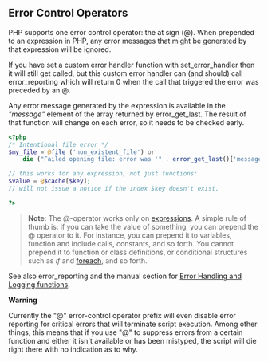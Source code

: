 Error Control Operators
-----------------------

PHP supports one error control operator: the at sign (@). When prepended
to an expression in PHP, any error messages that might be generated by
that expression will be ignored.

If you have set a custom error handler function with <span
class="function">set\_error\_handler</span> then it will still get
called, but this custom error handler can (and should) call <span
class="function">error\_reporting</span> which will return 0 when the
call that triggered the error was preceded by an @.

Any error message generated by the expression is available in the
*"message"* element of the array returned by <span
class="function">error\_get\_last</span>. The result of that function
will change on each error, so it needs to be checked early.

``` php
<?php
/* Intentional file error */
$my_file = @file ('non_existent_file') or
    die ("Failed opening file: error was '" . error_get_last()['message'] . "'");

// this works for any expression, not just functions:
$value = @$cache[$key];
// will not issue a notice if the index $key doesn't exist.

?>
```

> **Note**: <span class="simpara"> The @-operator works only on
> <a href="/language/expressions.html" class="link">expressions</a>. A
> simple rule of thumb is: if you can take the value of something, you
> can prepend the @ operator to it. For instance, you can prepend it to
> variables, function and <span class="function">include</span> calls,
> constants, and so forth. You cannot prepend it to function or class
> definitions, or conditional structures such as *if* and
> <a href="/control-structures/foreach.html" class="link">foreach</a>,
> and so forth. </span>

See also <span class="function">error\_reporting</span> and the manual
section for
<a href="/ref/errorfunc.html" class="link">Error Handling and Logging functions</a>.

**Warning**

Currently the "@" error-control operator prefix will even disable error
reporting for critical errors that will terminate script execution.
Among other things, this means that if you use "@" to suppress errors
from a certain function and either it isn't available or has been
mistyped, the script will die right there with no indication as to why.
